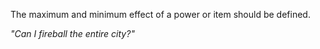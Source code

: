 The maximum and minimum effect of a power or item should be defined.

*"Can I fireball the entire city?"*
